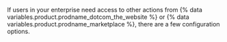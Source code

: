 If users in your enterprise need access to other actions from {% data variables.product.prodname_dotcom_the_website %} or {% data variables.product.prodname_marketplace %}, there are a few configuration options.
